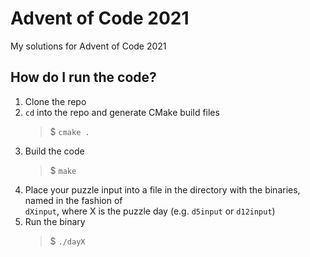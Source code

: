 # Advent of Code 2021

My solutions for Advent of Code 2021

## How do I run the code?

1. Clone the repo
2. `cd` into the repo and generate CMake build files
   > $ `cmake .`
3. Build the code
   > $ `make`
4. Place your puzzle input into a file in the directory with the binaries, named in the fashion of  
   `dXinput`, where X is the puzzle day (e.g. `d5input` or `d12input`)
5. Run the binary
   > $ `./dayX`
